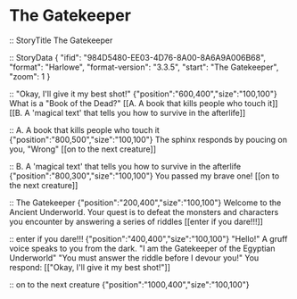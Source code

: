# The Gatekeeper
:: StoryTitle
The Gatekeeper


:: StoryData
{
  "ifid": "984D5480-EE03-4D76-8A00-8A6A9A006B68",
  "format": "Harlowe",
  "format-version": "3.3.5",
  "start": "The Gatekeeper",
  "zoom": 1
}


:: "Okay, I'll give it my best shot!" {"position":"600,400","size":"100,100"}
What is a "Book of the Dead?"
[[A. A book that kills people who touch it]]
[[B. A 'magical text' that tells you how to survive in the afterlife]]


:: A. A book that kills people who touch it {"position":"800,500","size":"100,100"}
The sphinx responds by poucing on you, "Wrong"
[[on to the next creature]]


:: B. A 'magical text' that tells you how to survive in the afterlife {"position":"800,300","size":"100,100"}
You passed my brave one!
[[on to the next creature]]


:: The Gatekeeper {"position":"200,400","size":"100,100"}
Welcome to the Ancient Underworld. Your quest is to defeat the monsters and characters you encounter by answering a series of riddles
[[enter if you dare!!!]]


:: enter if you dare!!! {"position":"400,400","size":"100,100"}
"Hello!"
A gruff voice speaks to you from the dark.
"I am the Gatekeeper of the Egyptian Underworld"
"You must answer the riddle before I devour you!"
You respond:
[["Okay, I'll give it my best shot!"]]


:: on to the next creature {"position":"1000,400","size":"100,100"}

